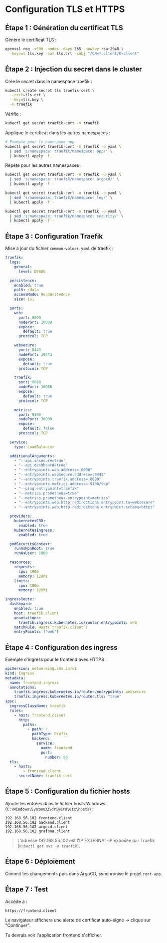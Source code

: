 # Configuration TLS et HTTPS

## Étape 1 : Génération du certificat TLS

Génère le certificat TLS :

```bash
openssl req -x509 -nodes -days 365 -newkey rsa:2048 \
  -keyout tls.key -out tls.crt -subj "/CN=*.client/O=client"
```

## Étape 2 : Injection du secret dans le cluster

Crée le secret dans le namespace traefik :

```bash
kubectl create secret tls traefik-cert \
  --cert=tls.crt \
  --key=tls.key \
  -n traefik
```

Vérifie :

```bash
kubectl get secret traefik-cert -n traefik
```

Applique le certificat dans les autres namespaces :

```bash
# Exemple pour le namespace app
kubectl get secret traefik-cert -n traefik -o yaml \
  | sed 's/namespace: traefik/namespace: app/' \
  | kubectl apply -f -
```

Répète pour les autres namespaces :

```bash
kubectl get secret traefik-cert -n traefik -o yaml \
  | sed 's/namespace: traefik/namespace: argocd/' \
  | kubectl apply -f -

kubectl get secret traefik-cert -n traefik -o yaml \
  | sed 's/namespace: traefik/namespace: log/' \
  | kubectl apply -f -

kubectl get secret traefik-cert -n traefik -o yaml \
  | sed 's/namespace: traefik/namespace: security/' \
  | kubectl apply -f -
```

## Étape 3 : Configuration Traefik

Mise à jour du fichier `common-values.yaml` de traefik :

```yaml
traefik:
  logs:
    general:
      level: DEBUG

  persistence:
    enabled: true
    path: /data
    accessMode: ReadWriteOnce
    size: 1Gi

  ports:
    web:
      port: 8000
      nodePort: 30080
      expose:
        default: true
      protocol: TCP

    websecure:
      port: 8443
      nodePort: 30443
      expose:
        default: true
      protocol: TCP

    traefik:
      port: 8080
      nodePort: 30088
      expose:
        default: true
      protocol: TCP

    metrics:
      port: 9100
      nodePort: 30090
      expose:
        default: false
      protocol: TCP

  service:
    type: LoadBalancer

  additionalArguments:
    - "--api.insecure=true"
    - "--api.dashboard=true"
    - "--entrypoints.web.address=:8000"
    - "--entrypoints.websecure.address=:8443"
    - "--entrypoints.traefik.address=:8080"
    - "--entrypoints.metrics.address=:9100/tcp"
    - "--ping.entrypoint=traefik"
    - "--metrics.prometheus=true"
    - "--metrics.prometheus.entrypoint=metrics"
    - "--entrypoints.web.http.redirections.entrypoint.to=websecure"
    - "--entrypoints.web.http.redirections.entrypoint.scheme=https"

  providers:
    kubernetesCRD:
      enabled: true
    kubernetesIngress:
      enabled: true

  podSecurityContext:
    runAsNonRoot: true
    runAsUser: 1000

  resources:
    requests:
      cpu: 100m
      memory: 128Mi
    limits:
      cpu: 100m
      memory: 128Mi

ingressRoute:
  dashboard:
    enabled: true
    host: traefik.client
    annotations:
      traefik.ingress.kubernetes.io/router.entrypoints: web
    matchRule: Host(`traefik.client`)
    entryPoints: ["web"]
```

## Étape 4 : Configuration des ingress

Exemple d'ingress pour le frontend avec HTTPS :

```yaml
apiVersion: networking.k8s.io/v1
kind: Ingress
metadata:
  name: frontend-ingress
  annotations:
    traefik.ingress.kubernetes.io/router.entrypoints: websecure
    traefik.ingress.kubernetes.io/router.tls: "true"
spec:
  ingressClassName: traefik
  rules:
    - host: frontend.client
      http:
        paths:
          - path: /
            pathType: Prefix
            backend:
              service:
                name: frontend
                port:
                  number: 80
  tls:
    - hosts:
        - frontend.client
      secretName: traefik-cert
```

## Étape 5 : Configuration du fichier hosts

Ajoute les entrées dans le fichier hosts Windows (`C:\Windows\System32\drivers\etc\hosts`) :

```plaintext
192.168.56.102 frontend.client
192.168.56.102 backend.client
192.168.56.102 argocd.client
192.168.56.102 grafana.client
```

> L'adresse 192.168.56.102 est l'IP EXTERNAL-IP exposée par Traefik (`kubectl get svc -n traefik`).

## Étape 6 : Déploiement

Commit tes changements puis dans ArgoCD, synchronise le projet `root-app`.

## Étape 7 : Test

Accède à :

```bash
https://frontend.client
```

Le navigateur affichera une alerte de certificat auto-signé → clique sur "Continuer".

Tu devrais voir l'application frontend s'afficher.


